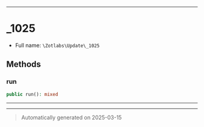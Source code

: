 ***

# _1025





* Full name: `\Zotlabs\Update\_1025`




## Methods


### run



```php
public run(): mixed
```












***


***
> Automatically generated on 2025-03-15
